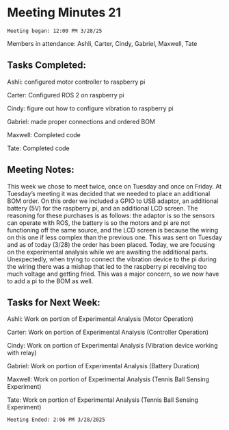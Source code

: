 # Meeting Minutes 21 

    Meeting began: 12:00 PM 3/28/25 

Members in attendance: Ashli, Carter, Cindy, Gabriel, Maxwell, Tate 

 

## Tasks Completed: 

Ashli: configured motor controller to raspberry pi 

Carter: Configured ROS 2 on raspberry pi 

Cindy: figure out how to configure vibration to raspberry pi 

Gabriel: made proper connections and ordered BOM 

Maxwell: Completed code 

Tate: Completed code 

 

## Meeting Notes: 

This week we chose to meet twice, once on Tuesday and once on Friday. At Tuesday’s meeting it was decided that we needed to place an additional BOM order. On this order we included a GPIO to USB adaptor, an additional battery (5V) for the raspberry pi, and an additional LCD screen. The reasoning for these purchases is as follows: the adaptor is so the sensors can operate with ROS, the battery is so the motors and pi are not functioning off the same source, and the LCD screen is because the wiring on this one if less complex than the previous one. This was sent on Tuesday and as of today (3/28) the order has been placed. Today, we are focusing on the experimental analysis while we are awaiting the additional parts. Unexpectedly, when trying to connect the vibration device to the pi during the wiring there was a mishap that led to the raspberry pi receiving too much voltage and getting fried. This was a major concern, so we now have to add a pi to the BOM as well. 

 

## Tasks for Next Week: 

Ashli: Work on portion of Experimental Analysis (Motor Operation) 

Carter: Work on portion of Experimental Analysis (Controller Operation) 

Cindy: Work on portion of Experimental Analysis (Vibration device working with relay) 

Gabriel: Work on portion of Experimental Analysis (Battery Duration) 

Maxwell: Work on portion of Experimental Analysis (Tennis Ball Sensing Experiment) 

Tate: Work on portion of Experimental Analysis (Tennis Ball Sensing Experiment) 

 

    Meeting Ended: 2:06 PM 3/28/2025 

 

 

 

 
